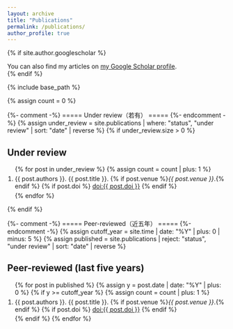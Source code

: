 ```yaml
---
layout: archive
title: "Publications"
permalink: /publications/
author_profile: true
---
```


{% if site.author.googlescholar %}
  <div class="wordwrap">You can also find my articles on
    <a href="{{ site.author.googlescholar }}">my Google Scholar profile</a>.
  </div>
{% endif %}

{% include base_path %}

<style>
  /* 简洁一点的行距 */
  ol.publist { padding-left: 1.25em; }
  ol.publist li { margin: 0.35em 0; }
</style>

{% assign count = 0 %}

{%- comment -%} ===== Under review（若有） ===== {%- endcomment -%}
{% assign under_review = site.publications | where: "status", "under review" | sort: "date" | reverse %}
{% if under_review.size > 0 %}
## Under review
<ol class="publist" start="{{ count | plus: 1 }}">
  {% for post in under_review %}
    {% assign count = count | plus: 1 %}
    <li>
      {{ post.authors }}.
      {{ post.title }}.
      {% if post.venue %}<em>{{ post.venue }}</em>.{% endif %}
      {% if post.doi %}
        <a href="https://doi.org/{{ post.doi }}">doi:{{ post.doi }}</a>
      {% endif %}
    </li>
  {% endfor %}
</ol>
{% endif %}

{%- comment -%} ===== Peer-reviewed（近五年） ===== {%- endcomment -%}
{% assign cutoff_year = site.time | date: "%Y" | plus: 0 | minus: 5 %}
{% assign published = site.publications | reject: "status", "under review" | sort: "date" | reverse %}

## Peer-reviewed (last five years)
<ol class="publist" start="{{ count | plus: 1 }}">
  {% for post in published %}
    {% assign y = post.date | date: "%Y" | plus: 0 %}
    {% if y >= cutoff_year %}
      {% assign count = count | plus: 1 %}
      <li>
        {{ post.authors }}.
        {{ post.title }}.
        {% if post.venue %}<em>{{ post.venue }}</em>.{% endif %}
        {% if post.doi %}
          <a href="https://doi.org/{{ post.doi }}">doi:{{ post.doi }}</a>
        {% endif %}
      </li>
    {% endif %}
  {% endfor %}
</ol>

